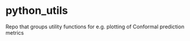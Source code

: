 # python_utils
Repo that groups utility functions for e.g. plotting of Conformal prediction metrics
